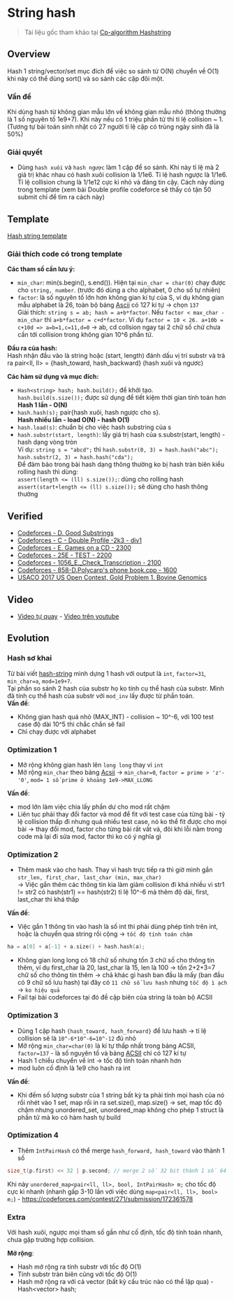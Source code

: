 # String hash
> Tài liệu gốc tham khảo tại [Cp-algorithm Hashstring](https://cp-algorithms.com/string/string-hashing.html#improve-no-collision-probability)

## Overview
Hash 1 string/vector/set mục đích để việc so sánh từ O(N) chuyển về O(1) khi này có thể dùng sort() và so sánh các cặp đôi một.

### Vấn đề
Khi dùng hash từ không gian mẫu lớn về không gian mẫu nhỏ (thông thường là 1 số nguyên tố 1e9+7). Khi này nếu có 1 triệu phần tử thì tỉ lệ collision ~ 1. (Tương tự bài toán sinh nhật có 27 người tỉ lệ cặp có trùng ngày sinh đã là 50%)
### Giải quyết
* Dùng `hash xuôi` và `hash ngược` làm 1 cặp để so sánh. Khi này tỉ lệ mà 2 giá trị khác nhau có hash xuôi collision là 1/1e6. Tỉ lệ hash ngược là 1/1e6. Tỉ lệ collision chung là 1/1e12 cực kì nhỏ và đáng tin cậy. Cách này dùng trong template (xem bài Double profile codeforce sẽ thấy có tận 50 submit chỉ để tìm ra cách này)

## Template

[Hash string template](https://github.com/conlacda/noteforprofessionals/blob/master/programming-language/C%2B%2B/snippet/hash-string.sublime-snippet)

### Giải thích code có trong template

**Các tham số cần lưu ý:**
* `min_char`: min(s.begin(), s.end()). Hiện tại `min_char = char(0)` chạy được cho `string, number`. (trước đó dùng a cho alphabet, 0 cho số tự nhiên)
* `factor`: là số nguyên tố lớn hơn không gian kí tự của S, ví dụ không gian mẫu alphabet là 26, toàn bộ bảng [Ascii](https://www.asciitable.com/) có 127 kí tự -> chọn `137`   
    Giải thích: `string s = ab; hash = a+b*factor`. Nếu `factor < max_char - min_char` thì `a+b*factor = c+d*factor`. Ví dụ `factor = 10 < 26. a+10b = c+10d => a=b=1,c=11,d=0` -> ab, cd collsion ngay tại 2 chữ số chứ chưa cần tới collision trong không gian 10^6 phần tử. 

**Đầu ra của hash:**  
Hash nhận đầu vào là string hoặc (start, length) đánh dấu vị trí substr và trả ra pair<ll, ll> = {hash_toward, hash_backward} (hash xuôi và ngươc)  

**Các hàm sử dụng và mục đích:**  

* `Hash<string> hash; hash.build();` để khởi tạo.  
    `hash.build(s.size());` được sử dụng để tiết kiệm thời gian tính toán hơn  
**Hash 1 lần - O(N)**
* `hash.hash(s);` pair{hash xuôi, hash ngược cho s}.  
**Hash nhiều lần - load O(N) - hash O(1)**  
* `hash.load(s)`: chuẩn bị cho việc hash substring của s  
* `hash.substr(start, length)`: lấy giá trị hash của s.substr(start, length) - hash dạng vòng tròn   
    Ví dụ: `string s = "abcd";` thì `hash.substr(0, 3) = hash.hash("abc");` `hash.substr(2, 3) = hash.hash("cda");`  
    Để đảm bảo trong bài hash dạng thông thường ko bị hash tràn biên kiểu rolling hash thì dùng:   
    `assert(length <= (ll) s.size());`: dùng cho rolling hash  
    `assert(start+length <= (ll) s.size());` sẽ dùng cho hash thông thường  

## Verified

* [Codeforces - D. Good Substrings](https://github.com/conlacda/algo-practice/blob/master/code-force/medium1600-2100/271D%20-%20%20Good%20Substrings.cpp)
* [Codeforces - C - Double Profile -2k3 - div1](https://github.com/conlacda/algo-practice/blob/master/code-force/hard-from-2200/154C%20-%20Double%20Profiles.cpp)
* [Codeforces - E. Games on a CD - 2300](https://github.com/conlacda/algo-practice/blob/master/code-force/hard-from-2200/727E%20-%20Games%20on%20a%20CD.cpp)
* [Codeforces - 25E - TEST - 2200](https://github.com/conlacda/algo-practice/blob/master/code-force/hard-from-2200/25E-Test.cpp)
* [Codeforces - 1056_E._Check_Transcription - 2100](https://github.com/conlacda/algo-practice/blob/master/code-force/medium1600-2100/1056_E._Check_Transcription.cpp) 
* [Codeforces - 858-D.Polycarp's phone book.cpp - 1600](https://github.com/conlacda/algo-practice/blob/master/code-force/medium1600-2100/858-D.Polycarp's%20phone%20book.cpp)
* [USACO 2017 US Open Contest, Gold
Problem 1. Bovine Genomics](https://github.com/conlacda/algo-practice/blob/master/usaco/Bovine%20Genomics.cpp)

## Video
* [Video tự quay](https://github.com/conlacda/algo-video/blob/main/string/cp-algorithm/hash-string.mp4) - [Video trên youtube](https://youtu.be/h63aZD-ta-Q)

## Evolution
### Hash sơ khai
Từ bài viết [hash-string](https://cp-algorithms.com/string/string-hashing.html) mình dựng 1 hash với output là `int`, `factor=31`, `min_char=a`, `mod=1e9+7`.  
Tại phần so sánh 2 hash của substr họ ko tính cụ thể hash của substr. Mình đã tính cụ thể hash của substr với `mod_inv` lấy được từ phần toán.  
**Vấn đề**:  
* Không gian hash quá nhỏ (MAX_INT) - collision ~ 10^-6, với 100 test case độ dài 10^5 thì chắc chắn sẽ fail  
* Chỉ chạy được với alphabet  
### Optimization 1
* Mở rộng không gian hash lên `long long` thay vì `int`
* Mở rộng `min_char` theo bảng [Acsii](https://www.asciitable.com/) -> `min_char=0`, `factor = prime > 'z'-'0'`, `mod= 1 số prime ở khoảng 1e9->MAX_LLONG`  

**Vấn đề**:  
* mod lớn làm việc chia lấy phần dư cho mod rất chậm
* Liên tục phải thay đổi factor và mod để fit với test case của từng bài - tỷ lệ collision thấp đi nhưng quá nhiều test case, nó ko thể fit được cho mọi bài -> thay đổi mod, factor cho từng bài rất vất vả, đôi khi lỗi nằm trong code mà lại đi sửa mod, factor thì ko có ý nghĩa gì
### Optimization 2
* Thêm mask vào cho hash. Thay vì hash trực tiếp ra thì giờ mình gắn `str_len, first_char, last_char (min, max_char)`  
->  Việc gắn thêm các thông tin kia làm giảm collision đi khá nhiều vì str1 != str2 có hash(str1) == hash(str2) tỉ lệ 10^-6 mà thêm độ dài, first, last_char thì khá thấp

**Vấn đề**:  
* Việc gắn 1 thông tin vào hash là số int thì phải dùng phép tính trên int, hoặc là chuyển qua string rồi cộng -> `tốc độ tính toán chậm`
```c++
ha = a[0] + a[-1] + a.size() + hash.hash(a);
```
* Không gian long long có 18 chữ số nhưng tốn 3 chữ số cho thông tin thêm, ví dụ first_char là 20, last_char là 15, len là 100 -> tốn 2+2+3=7 chữ số cho thông tin thêm -> chả khác gì hash ban đầu là mấy (ban đầu có 9 chữ số lưu hash) tại đây có `11 chữ số lưu hash` nhưng `tốc độ ì ạch` -> `ko hiệu quả`  
* Fail tại bài codeforces tại đó đề cập biên của string là toàn bộ ACSII
### Optimization 3
* Dùng 1 cặp hash `{hash_toward, hash_forward}` để lưu hash -> tỉ lệ collision sẽ là `10^-6*10^-6=10^-12` đủ nhỏ
* Mở rộng `min_char=char(0)` là kí tự thấp nhất trong bảng ACSII, `factor=137` - là số nguyên tố và bảng [ACSII](https://www.asciitable.com/) chỉ có 127 kí tự
* Hash 1 chiều chuyển về int -> tốc độ tính toán nhanh hơn
* mod luôn cố định là 1e9 cho hash ra int

**Vấn đề**:
* Khi đếm số lượng substr của 1 string bất kỳ ta phải tính mọi hash của nó rồi nhét vào 1 set, map rồi in ra set.size(), map.size() -> set, map tốc độ chậm nhưng unordered_set, unordered_map không cho phép 1 struct là phần tử mà ko có hàm hash tự build
### Optimization 4
* Thêm `IntPairHash` có thể merge `hash_forward, hash_toward` vào thành 1 số
```c++
size_t(p.first) << 32 | p.second; // merge 2 số 32 bit thành 1 số 64 bit với O(1)
```
Khi này `unordered_map<pair<ll, ll>, bool, IntPairHash> m;` cho tốc độ cực kì nhanh (nhanh gấp 3-10 lần với việc dùng `map<pair<ll, ll>, bool> m;`) - https://codeforces.com/contest/271/submission/172361578
### Extra
Với hash xuôi, ngược mọi tham số gần như cố định, tốc độ tính toán nhanh, chưa gặp trường hợp collision.  

**Mở rộng**:
* Hash mở rộng ra tính substr với tốc độ O(1)
* Tính substr tràn biên cũng với tốc độ O(1)
* Hash mở rộng ra với cả vector (bất kỳ cấu trúc nào có thể lặp qua) - Hash<vector<int>> hash;
